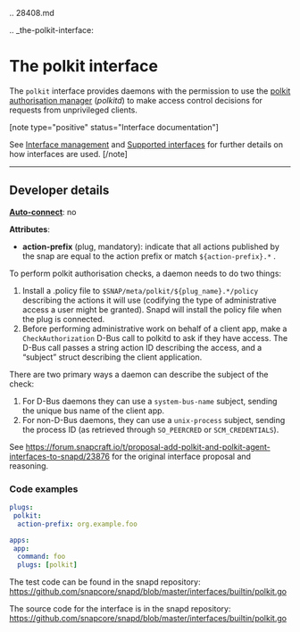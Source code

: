 .. 28408.md

.. _the-polkit-interface:

# The polkit interface

The `polkit` interface provides daemons with the permission to use the [polkit authorisation manager](https://www.freedesktop.org/software/polkit/docs/latest/polkit.8.html) (_polkitd_)  to make access control decisions for requests from unprivileged clients.

[note type="positive" status="Interface documentation"]

See [Interface management](/t/interface-management/6154) and [Supported interfaces](/t/supported-interfaces/7744) for further details on how interfaces are used.
[/note]

---

<h2 id='heading--dev-details'>Developer details </h2>

**[Auto-connect](/t/interface-management/6154#heading--auto-connections)**: no</br>


**Attributes**:

 * **action-prefix** (plug, mandatory):  indicate that all actions published by the snap are equal to the action prefix or match `${action-prefix}.*` .

To perform polkit authorisation checks, a daemon needs to do two things:

1. Install a .policy file to `$SNAP/meta/polkit/${plug_name}.*/policy` describing the actions it will use (codifying the type of administrative access a user might be granted). Snapd will install the policy file when the plug is connected.
2. Before performing administrative work on behalf of a client app, make a `CheckAuthorization` D-Bus call to polkitd to ask if they have access. The D-Bus call passes a string action ID describing the access, and a “subject” struct describing the client application.

There are two primary ways a daemon can describe the subject of the check:

1. For D-Bus daemons they can use a `system-bus-name` subject, sending the unique bus name of the client app.
2. For non-D-Bus daemons, they can use a `unix-process` subject, sending the process ID (as retrieved through `SO_PEERCRED` or `SCM_CREDENTIALS`).

See https://forum.snapcraft.io/t/proposal-add-polkit-and-polkit-agent-interfaces-to-snapd/23876 for the original interface proposal and reasoning.

### Code examples

```yaml
plugs:
 polkit:
  action-prefix: org.example.foo

apps:
 app:
  command: foo
  plugs: [polkit]
```

The test code can be found in the snapd repository: https://github.com/snapcore/snapd/blob/master/interfaces/builtin/polkit.go

The source code for the interface is in the snapd repository: https://github.com/snapcore/snapd/blob/master/interfaces/builtin/polkit.go
